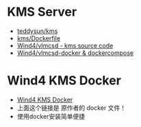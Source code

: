 # KMS Server
- [teddysun/kms](https://hub.docker.com/r/teddysun/kms)
- [kms/Dockerfile](https://github.com/teddysun/across/blob/master/docker/kms/Dockerfile)
- [Wind4/vlmcsd - kms source code](https://github.com/Wind4/vlmcsd)
- [Wind4/vlmcsd-docker & dockercompose](https://github.com/Wind4/vlmcsd-docker)

# Wind4 KMS Docker
- [Wind4 KMS Docker](https://github.com/Wind4/vlmcsd-docker)
- 上面这个链接是 原作者的 docker 文件！
- 使用docker安装简单便捷
